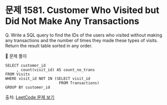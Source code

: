 # 문제 1581. Customer Who Visited but Did Not Make Any Transactions

Q. Write a SQL query to find the IDs of the users who visited without making any transactions and the number of times they made these types of visits. <br>
Return the result table sorted in any order.

🔑 문제 풀이
```mysql
SELECT customer_id
     , count(visit_id) AS count_no_trans
FROM Visits 
WHERE visit_id NOT IN (SELECT visit_id 
                        FROM Transactions)
GROUP BY customer_id
```

출처: [LeetCode 문제 보기](https://leetcode.com/problems/customer-who-visited-but-did-not-make-any-transactions/description/)
